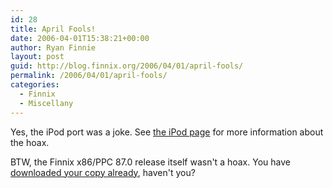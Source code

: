 ```yaml
---
id: 28
title: April Fools!
date: 2006-04-01T15:38:21+00:00
author: Ryan Finnie
layout: post
guid: http://blog.finnix.org/2006/04/01/april-fools/
permalink: /2006/04/01/april-fools/
categories:
  - Finnix
  - Miscellany
---
```

Yes, the iPod port was a joke. See [the iPod page](http://www.finnix.org/Finnix_for_iPod) for more information about the hoax.

BTW, the Finnix x86/PPC 87.0 release itself wasn't a hoax. You have [downloaded your copy already](http://www.finnix.org/Download), haven't you?
